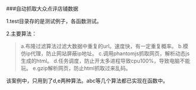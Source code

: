 ###自动抓取大众点评店铺数据

1.test目录存的是测试例子，各函数测试。

2.主要算法：

 >a.布隆过滤算法过滤大数据中重复的url。速度快，有一定重复概率。
 >b.模仿ip代理，防止网站屏蔽ip地址。
 >c.调用phantomjs抓取网页，解析动态js生成的html。
 >d.任务调度，防止开太多进程导致cpu100%，导致电脑不能玩。
 >e.gzip解析网页，防止html抓取过来乱码。

该案例中，只用到了d,e两种算法。abc等几个算法都已实现在函数中。


